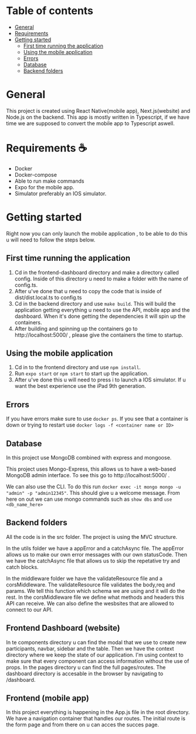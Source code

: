 # Table of contents

- [General](#markdown-header-workflow)
- [Requirements](#markdown-header-requirements)
- [Getting started](#markdown-header-getting-started)
  - [First time running the application](#markdown-header-first-time-running-the-application)
  - [Using the mobile application](#markdown-using-the-mobile-application)
  - [Errors](#markdown-header-errors)
  - [Database](#markdown-header-database)
  - [Backend folders](#markdown-header-backend-folders)

# General

This project is created using React Native(mobile app), Next.js(website) and Node.js on the backend.
This app is mostly written in Typescript, if we have time we are supposed to convert the mobile app to Typescript aswell.

# Requirements ☕

- Docker
- Docker-compose
- Able to run make commands
- Expo for the mobile app.
- Simulator preferably an IOS simulator.

# Getting started

Right now you can only launch the mobile application <manually>, to be able to do this u will need to follow the steps below.

## First time running the application

1. Cd in the frontend-dashboard directory and make a directory called config. Inside of this directory u need to make a folder with the name of config.ts.
2. After u've done that u need to copy the code that is inside of dist/dist.local.ts to config.ts
3. Cd in the backend directory and use `make build`. This will build the application getting everything u need to use the API, mobile app and the dashboard. When it's done getting the dependencies it will spin up the containers.
4. After building and spinning up the containers go to http://localhost:5000/ , please give the containers the time to startup.

## Using the mobile application

1. Cd in to the frontend directory and use `npm install`.
2. Run `expo start` or `npm start` to start up the application.
3. After u've done this u will need to press i to launch a IOS simulator. If u want the best experience use the iPad 9th generation.

## Errors

If you have errors make sure to use `docker ps`. If you see that a container is down or trying to restart use `docker logs -f <container name or ID>`

## Database

In this project use MongoDB combined with express and mongoose.

This project uses Mongo-Express, this allows us to have a web-based MongoDB admin interface. To see this go to http://localhost:5000/ .

We can also use the CLI. To do this run `docker exec -it mongo mongo -u "admin" -p "admin12345"`. This should give u a welcome message. From here on out we can use mongo commands such as `show dbs` and `use <db_name_here>`

## Backend folders

All the code is in the src folder. The project is using the MVC structure.

In the utils folder we have a appError and a catchAsync file. The appError allows us to make our own error messages with our own statusCode. Then we have the catchAsync file that allows us to skip the repetative try and catch blocks.

In the middleware folder we have the validateResource file and a corsMiddleware. The validateResource file validates the body,req and params. We tell this function which schema we are using and it will do the rest. In the corsMiddleware file we define what methods and headers this API can receive. We can also define the wesbsites that are allowed to connect to our API.

## Frontend Dashboard (website)

In te components directory u can find the modal that we use to create new participants, navbar, sidebar and the table.
Then we have the context directory where we keep the state of our application. I'm using context to make sure that every component can access information without the use of props.
In the pages directory u can find the full pages/routes. The dashboard directory is accesable in the browser by navigating to /dashboard.

## Frontend (mobile app)

In this project everything is happening in the App.js file in the root directory. We have a navigation container that handles our routes. The initial route is the form page and from there on u can acces the succes page.
